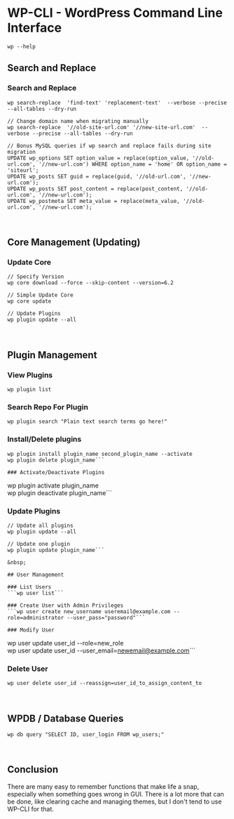 # WP-CLI - WordPress Command Line Interface
```wp --help```

## Search and Replace

### Search and Replace
```
wp search-replace  'find-text' 'replacement-text'  --verbose --precise --all-tables --dry-run

// Change domain name when migrating manually   
wp search-replace  '//old-site-url.com' '//new-site-url.com'  --verbose --precise --all-tables --dry-run

// Bonus MySQL queries if wp search and replace fails during site migration
UPDATE wp_options SET option_value = replace(option_value, '//old-url.com', '//new-url.com') WHERE option_name = 'home' OR option_name = 'siteurl';
UPDATE wp_posts SET guid = replace(guid, '//old-url.com', '//new-url.com'); 
UPDATE wp_posts SET post_content = replace(post_content, '//old-url.com', '//new-url.com'); 
UPDATE wp_postmeta SET meta_value = replace(meta_value, '//old-url.com', '//new-url.com'); 

```

&nbsp;

## Core Management (Updating)

### Update Core
```
// Specify Version
wp core download --force --skip-content --version=6.2   

// Simple Update Core   
wp core update   

// Update Plugins   
wp plugin update --all
```

&nbsp;

## Plugin Management

### View Plugins
```wp plugin list```

### Search Repo For Plugin
```wp plugin search "Plain text search terms go here!"```

### Install/Delete plugins
```
wp plugin install plugin_name second_plugin_name --activate   
wp plugin delete plugin_name```   

### Activate/Deactivate Plugins
```
wp plugin activate plugin_name   
wp plugin deactivate plugin_name```

### Update Plugins
```
// Update all plugins   
wp plugin update --all   

// Update one plugin
wp plugin update plugin_name```

&nbsp;

## User Management

### List Users
```wp user list```

### Create User with Admin Privileges
```wp user create new_username useremail@example.com --role=administrator --user_pass="password"```

### Modify User
```
wp user update user_id --role=new_role   
wp user update user_id --user_email=newemail@example.com```

### Delete User
```wp user delete user_id --reassign=user_id_to_assign_content_to```

&nbsp;

## WPDB / Database Queries
```wp db query "SELECT ID, user_login FROM wp_users;"```

&nbsp;

## Conclusion
There are many easy to remember functions that make life a snap, especially when something goes wrong in GUI. There is a lot more that can be done, like clearing cache and managing themes, but I don't tend to use WP-CLI for that.

&nbsp;
